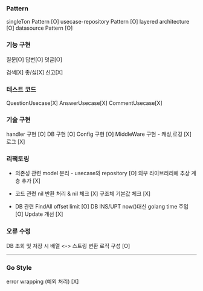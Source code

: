 ### Pattern
singleTon Pattern [O]
usecase-repository Pattern [O]
layered architecture [O]
datasource Pattern [O]

### 기능 구현
질문[O]
답변[O]
덧글[O]

검색[X]
좋/싫[X]
신고[X]

### 테스트 코드
QuestionUsecase[X]
AnswerUsecase[X]
CommentUsecase[X]

### 기술 구현
handler 구현 [O]
DB 구현 [O]
Config 구현 [O]
MiddleWare 구현 - 캐싱,로깅 [X]
로그 [X]

### 리팩토링
- 의존성 관련
model 분리 - usecase와 repository [O]
외부 라이브러리에 추상 계층 추가 [X]

- 코드 관련
nil 반환 처리 & nil 체크 [X]
구조체 기본값 체크 [X]

- DB 관련
FindAll offset limit [O]
DB INS/UPT now()대신 golang time 주입 [O]
Update 개선 [X]

### 오류 수정
DB 조회 및 저장 시 배열 <-> 스트링 변환 로직 구성 [O]

-----------------------
### Go Style
error wrapping (예외 처리) [X]

